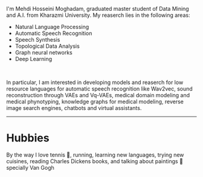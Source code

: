 I'm Mehdi Hosseini Moghadam, graduated master student of Data Mining and A.I. from Kharazmi University.
My reaserch lies in the following areas:
   - Natural Language Processing
   - Automatic Speech Recognition
   - Speech Synthesis
   - Topological Data Analysis
   - Graph neural networks
   - Deep Learning
  
<br />

In particular, I am interested in developing models and reaserch for low resource languages for automatic speech recognition like Wav2vec, sound reconstruction through VAEs and Vq-VAEs, medical domain modeling and medical phynotyping, knowledge graphs for medical modeling, reverse image search engines, chatbots and virtual assistants.



---

Hubbies
======

By the way I love tennis 🎾, running, learning new languages, trying new cuisines, reading Charles Dickens books, and talking about paintings 🎨 specially Van Gogh

